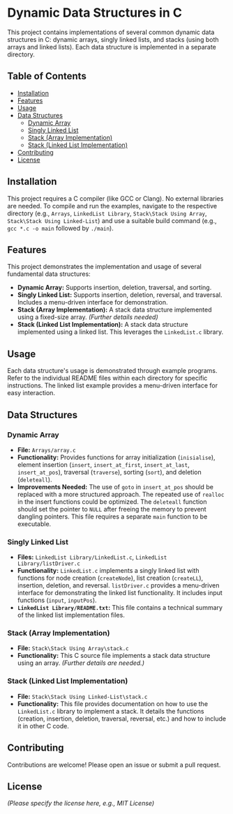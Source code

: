 # Dynamic Data Structures in C

This project contains implementations of several common dynamic data structures in C: dynamic arrays, singly linked lists, and stacks (using both arrays and linked lists).  Each data structure is implemented in a separate directory.

## Table of Contents

* [Installation](#installation)
* [Features](#features)
* [Usage](#usage)
* [Data Structures](#data-structures)
    * [Dynamic Array](#dynamic-array)
    * [Singly Linked List](#singly-linked-list)
    * [Stack (Array Implementation)](#stack-array-implementation)
    * [Stack (Linked List Implementation)](#stack-linked-list-implementation)
* [Contributing](#contributing)
* [License](#license)


## Installation

This project requires a C compiler (like GCC or Clang).  No external libraries are needed.  To compile and run the examples, navigate to the respective directory (e.g., `Arrays`, `LinkedList Library`, `Stack\Stack Using Array`, `Stack\Stack Using Linked-List`) and use a suitable build command (e.g., `gcc *.c -o main` followed by `./main`).


## Features

This project demonstrates the implementation and usage of several fundamental data structures:

* **Dynamic Array:**  Supports insertion, deletion, traversal, and sorting.
* **Singly Linked List:** Supports insertion, deletion, reversal, and traversal.  Includes a menu-driven interface for demonstration.
* **Stack (Array Implementation):** A stack data structure implemented using a fixed-size array.  *(Further details needed)*
* **Stack (Linked List Implementation):** A stack data structure implemented using a linked list.  This leverages the `LinkedList.c` library.


## Usage

Each data structure's usage is demonstrated through example programs.  Refer to the individual README files within each directory for specific instructions.  The linked list example provides a menu-driven interface for easy interaction.


## Data Structures

### Dynamic Array

* **File:** `Arrays/array.c`
* **Functionality:**  Provides functions for array initialization (`inisialise`), element insertion (`insert`, `insert_at_first`, `insert_at_last`, `insert_at_pos`), traversal (`traverse`), sorting (`sort`), and deletion (`deleteall`).
* **Improvements Needed:** The use of `goto` in `insert_at_pos` should be replaced with a more structured approach.  The repeated use of `realloc` in the insert functions could be optimized.  The `deleteall` function should set the pointer to `NULL` after freeing the memory to prevent dangling pointers.  This file requires a separate `main` function to be executable.

### Singly Linked List

* **Files:** `LinkedList Library/LinkedList.c`, `LinkedList Library/listDriver.c`
* **Functionality:** `LinkedList.c` implements a singly linked list with functions for node creation (`createNode`), list creation (`createLL`), insertion, deletion, and reversal. `listDriver.c` provides a menu-driven interface for demonstrating the linked list functionality.  It includes input functions (`input`, `inputPos`).
* **`LinkedList Library/README.txt`:** This file contains a technical summary of the linked list implementation files.

### Stack (Array Implementation)

* **File:** `Stack\Stack Using Array\stack.c`
* **Functionality:** This C source file implements a stack data structure using an array.  *(Further details are needed.)*

### Stack (Linked List Implementation)

* **File:** `Stack\Stack Using Linked-List\stack.c`
* **Functionality:** This file provides documentation on how to use the `LinkedList.c` library to implement a stack. It details the functions (creation, insertion, deletion, traversal, reversal, etc.) and how to include it in other C code.


## Contributing

Contributions are welcome! Please open an issue or submit a pull request.


## License

*(Please specify the license here, e.g., MIT License)*